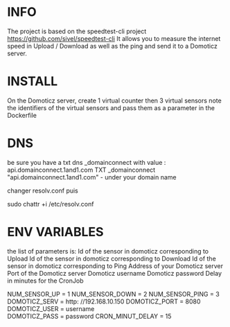 # INFO 
 The project is based on the speedtest-cli project https://github.com/sivel/speedtest-cli 
 It allows you to measure the internet speed in Upload / Download as well as the ping and send it to a Domoticz server.
 
# INSTALL 
 On the Domoticz server, create 1 virtual counter then 3 virtual sensors 
 note the identifiers of the virtual sensors 
 and pass them as a parameter in the Dockerfile 
 
# DNS 
 be sure you have a txt dns _domainconnect with value : api.domainconnect.1and1.com
 TXT	_domainconnect	"api.domainconnect.1and1.com"	-
 under your domain name

changer resolv.conf puis 

sudo chattr +i /etc/resolv.conf


# ENV VARIABLES 
 the list of parameters is: 
 Id of the sensor in domoticz corresponding to Upload 
 Id of the sensor in domoticz corresponding to Download 
 Id of the sensor in domoticz corresponding to Ping 
 Address of your Domoticz server 
 Port of the Domoticz server 
 Domoticz username 
 Domoticz password 
 Delay in minutes for the CronJob 
 
 NUM_SENSOR_UP = 1 
 NUM_SENSOR_DOWN = 2 
 NUM_SENSOR_PING = 3 
 DOMOTICZ_SERV = http: //192.168.10.150 
 DOMOTICZ_PORT = 8080 
 DOMOTICZ_USER = username  
 DOMOTICZ_PASS = password 
 CRON_MINUT_DELAY = 15 
